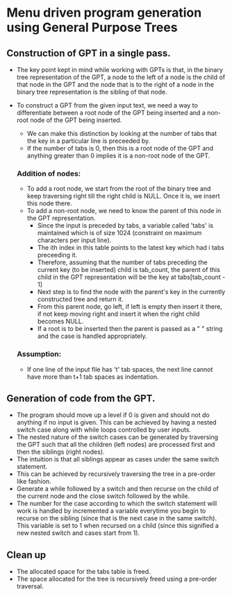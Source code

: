 # Menu driven program generation using General Purpose Trees

## Construction of GPT in a single pass.

-	The key point kept in mind while working with GPTs is that, in the binary tree
	representation of the GPT, a node to the left of a node is the child of that node 
	in the GPT and the node that is to the right of a node in the  binary tree representation 
	is the sibling of that node.

-	To construct a GPT from the given input text, we need a way to differentiate between a root
	node of the GPT being inserted and a non-root node of the GPT being inserted.
	-	We can make this distinction by looking at the number of tabs that the key in a particular
		line is preceeded by. 
	-	If the number of tabs is 0, then this is a root node of the GPT and anything greater than 0
		implies it is a non-root node of the GPT.
	
	
	### Addition of nodes:

	-	To add a root node, we start from the root of the binary tree and keep traversing right till
		the right child is NULL. Once it is, we insert this node there.
	-	To add a non-root node, we need to know the parent of this node in the GPT representation.
		-	Since the input is preceded by tabs, a variable called 'tabs' is maintained which is of 
			size 1024 (constraint on maximum characters per input line).
		-	The ith index in this table points to the latest key which had i tabs preceeding it. 
		-	Therefore, assuming that the number of tabs preceding the current key (to be inserted)
			child is tab_count, the parent of this child in the GPT representation will be the key at
			tabs[tab_count - 1]
		-	Next step is to find the node with the parent's key in the currently constructed tree and 
			return it.
		-	From this parent node, go left, if left is empty then insert it there, if not keep moving
			right and insert it when the right child becomes NULL.
		-	If a root is to be inserted then the parent is passed as a " " string and the case is handled
			appropriately.
	
	### Assumption:

	-	If one line of the input file has 't' tab spaces, the next line cannot have more than t+1
		tab spaces as indentation.

## Generation of code from the GPT.

-	The program should move up a level if 0 is given and should not do anything if no input is given. This
	can be achieved by having a nested switch case along with while loops controlled by user inputs. 
-	The nested nature of the switch cases can be generated by traversing the GPT such that all the children
	(left nodes) are processed first and then the siblings (right nodes).
-	The intuition is that all siblings appear as cases under the same switch statement. 
-	This can be achieved by recursively traversing the tree in a pre-order like fashion.
-	Generate a while followed by a switch and then recurse on the child of the current node and the close 
	switch followed by the while.
-	The number for the case according to which the switch statement will work is handled by incremented a
	variable everytime you begin to recurse on the sibling (since that is the next case in the same switch). 
	This variable is set to 1 when recursed on a child (since this signified a new nested switch and cases
	start from 1).

## Clean up
-	The allocated space for the tabs table is freed.
-	The space allocated for the tree is recursively freed using a pre-order traversal.